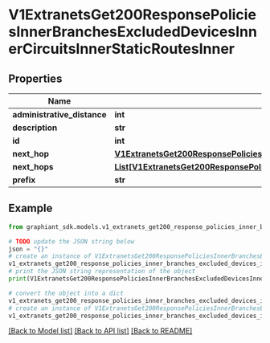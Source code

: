 # V1ExtranetsGet200ResponsePoliciesInnerBranchesExcludedDevicesInnerCircuitsInnerStaticRoutesInner


## Properties

Name | Type | Description | Notes
------------ | ------------- | ------------- | -------------
**administrative_distance** | **int** |  | [optional] 
**description** | **str** |  | [optional] 
**id** | **int** |  | [optional] 
**next_hop** | [**V1ExtranetsGet200ResponsePoliciesInnerBranchesExcludedDevicesInnerCircuitsInnerStaticRoutesInnerNextHop**](V1ExtranetsGet200ResponsePoliciesInnerBranchesExcludedDevicesInnerCircuitsInnerStaticRoutesInnerNextHop.md) |  | [optional] 
**next_hops** | [**List[V1ExtranetsGet200ResponsePoliciesInnerBranchesExcludedDevicesInnerCircuitsInnerStaticRoutesInnerNextHop]**](V1ExtranetsGet200ResponsePoliciesInnerBranchesExcludedDevicesInnerCircuitsInnerStaticRoutesInnerNextHop.md) |  | [optional] 
**prefix** | **str** |  | [optional] 

## Example

```python
from graphiant_sdk.models.v1_extranets_get200_response_policies_inner_branches_excluded_devices_inner_circuits_inner_static_routes_inner import V1ExtranetsGet200ResponsePoliciesInnerBranchesExcludedDevicesInnerCircuitsInnerStaticRoutesInner

# TODO update the JSON string below
json = "{}"
# create an instance of V1ExtranetsGet200ResponsePoliciesInnerBranchesExcludedDevicesInnerCircuitsInnerStaticRoutesInner from a JSON string
v1_extranets_get200_response_policies_inner_branches_excluded_devices_inner_circuits_inner_static_routes_inner_instance = V1ExtranetsGet200ResponsePoliciesInnerBranchesExcludedDevicesInnerCircuitsInnerStaticRoutesInner.from_json(json)
# print the JSON string representation of the object
print(V1ExtranetsGet200ResponsePoliciesInnerBranchesExcludedDevicesInnerCircuitsInnerStaticRoutesInner.to_json())

# convert the object into a dict
v1_extranets_get200_response_policies_inner_branches_excluded_devices_inner_circuits_inner_static_routes_inner_dict = v1_extranets_get200_response_policies_inner_branches_excluded_devices_inner_circuits_inner_static_routes_inner_instance.to_dict()
# create an instance of V1ExtranetsGet200ResponsePoliciesInnerBranchesExcludedDevicesInnerCircuitsInnerStaticRoutesInner from a dict
v1_extranets_get200_response_policies_inner_branches_excluded_devices_inner_circuits_inner_static_routes_inner_from_dict = V1ExtranetsGet200ResponsePoliciesInnerBranchesExcludedDevicesInnerCircuitsInnerStaticRoutesInner.from_dict(v1_extranets_get200_response_policies_inner_branches_excluded_devices_inner_circuits_inner_static_routes_inner_dict)
```
[[Back to Model list]](../README.md#documentation-for-models) [[Back to API list]](../README.md#documentation-for-api-endpoints) [[Back to README]](../README.md)


